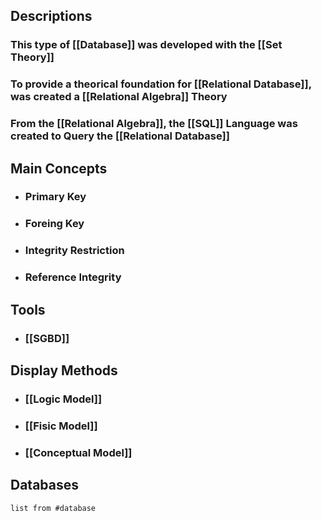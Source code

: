 ## Descriptions
### This type of [[Database]] was developed with the [[Set Theory]]
### To provide a theorical foundation for [[Relational Database]], was created a [[Relational Algebra]] Theory

### From the [[Relational Algebra]], the [[SQL]] Language was created to Query the [[Relational Database]]

## Main Concepts
- ### Primary Key  
- ### Foreing Key
- ### Integrity Restriction
- ### Reference Integrity 

## Tools
- ### [[SGBD]]

## Display Methods

- ### [[Logic Model]]
- ### [[Fisic Model]]
- ### [[Conceptual Model]]
## Databases
```dataview
list from #database 
```
